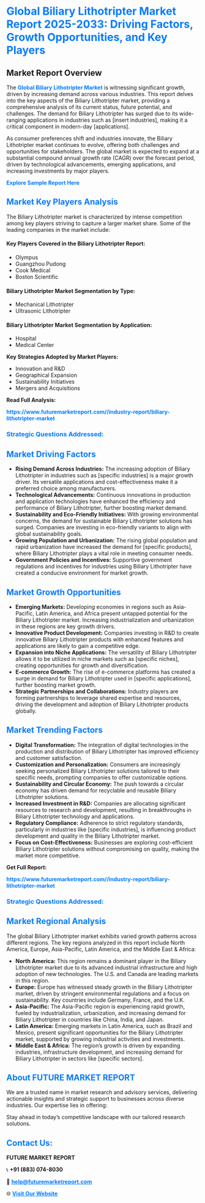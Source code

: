 <h1 style="color: #007BFF;">Global Biliary Lithotripter Market Report 2025-2033: Driving Factors, Growth Opportunities, and Key Players</h1>

<section id="overview">
<h2>Market Report Overview</h2>
<p>The <a href="https://www.futuremarketreport.com//industry-report/biliary-lithotripter-market" style="color: #007BFF; text-decoration: none;"><strong>Global Biliary Lithotripter Market</strong></a> is witnessing significant growth, driven by increasing demand across various industries. This report delves into the key aspects of the Biliary Lithotripter market, providing a comprehensive analysis of its current status, future potential, and challenges. The demand for Biliary Lithotripter has surged due to its wide-ranging applications in industries such as [insert industries], making it a critical component in modern-day [applications].</p>
<p>As consumer preferences shift and industries innovate, the Biliary Lithotripter market continues to evolve, offering both challenges and opportunities for stakeholders. The global market is expected to expand at a substantial compound annual growth rate (CAGR) over the forecast period, driven by technological advancements, emerging applications, and increasing investments by major players.</p>
</section>

<section id="overview">
<p><a href="https://www.futuremarketreport.com//request-sample/reportId=64756" style="color: #007BFF; text-decoration: none;"><strong>Explore Sample Report Here</strong></a></p>
</section>

<section id="key-players">
<h2 style="color: #007BFF;">Market Key Players Analysis</h2>
<p>The Biliary Lithotripter market is characterized by intense competition among key players striving to capture a larger market share. Some of the leading companies in the market include:</p>
<h4>Key Players Covered in the Biliary Lithotripter Report:</h4>
<ul><li>Olympus</li><li>Guangzhou Pudong</li><li>Cook Medical</li><li>Boston Scientific</li></ul>
<h4>Biliary Lithotripter Market Segmentation by Type:</h4>
<ul><li>Mechanical Lithotripter</li><li>Ultrasonic Lithotripter</li></ul>

<h4>Biliary Lithotripter Market Segmentation by Application:</h4>
<ul><li>Hospital</li><li>Medical Center</li></ul>
<p><strong>Key Strategies Adopted by Market Players:</strong></p>
<ul>
<li>Innovation and R&D</li>
<li>Geographical Expansion</li>
<li>Sustainability Initiatives</li>
<li>Mergers and Acquisitions</li>
</ul>
</section>

<section>
<p><strong>Read Full Analysis: </strong></p><a href="https://www.futuremarketreport.com//industry-report/biliary-lithotripter-market" style="color: #007BFF; text-decoration: none;"><strong>https://www.futuremarketreport.com//industry-report/biliary-lithotripter-market</strong></a>
<h3 style="color: #007BFF;">Strategic Questions Addressed:</h3>
</section>

<section id="driving-factors">
<h2 style="color: #007BFF;">Market Driving Factors</h2>
<ul>
<li><strong>Rising Demand Across Industries:</strong> The increasing adoption of Biliary Lithotripter in industries such as [specific industries] is a major growth driver. Its versatile applications and cost-effectiveness make it a preferred choice among manufacturers.</li>
<li><strong>Technological Advancements:</strong> Continuous innovations in production and application technologies have enhanced the efficiency and performance of Biliary Lithotripter, further boosting market demand.</li>
<li><strong>Sustainability and Eco-Friendly Initiatives:</strong> With growing environmental concerns, the demand for sustainable Biliary Lithotripter solutions has surged. Companies are investing in eco-friendly variants to align with global sustainability goals.</li>
<li><strong>Growing Population and Urbanization:</strong> The rising global population and rapid urbanization have increased the demand for [specific products], where Biliary Lithotripter plays a vital role in meeting consumer needs.</li>
<li><strong>Government Policies and Incentives:</strong> Supportive government regulations and incentives for industries using Biliary Lithotripter have created a conducive environment for market growth.</li>
</ul>
</section>

<section id="growth-opportunities">
<h2 style="color: #007BFF;">Market Growth Opportunities</h2>
<ul>
<li><strong>Emerging Markets:</strong> Developing economies in regions such as Asia-Pacific, Latin America, and Africa present untapped potential for the Biliary Lithotripter market. Increasing industrialization and urbanization in these regions are key growth drivers.</li>
<li><strong>Innovative Product Development:</strong> Companies investing in R&D to create innovative Biliary Lithotripter products with enhanced features and applications are likely to gain a competitive edge.</li>
<li><strong>Expansion into Niche Applications:</strong> The versatility of Biliary Lithotripter allows it to be utilized in niche markets such as [specific niches], creating opportunities for growth and diversification.</li>
<li><strong>E-commerce Growth:</strong> The rise of e-commerce platforms has created a surge in demand for Biliary Lithotripter used in [specific applications], further boosting market growth.</li>
<li><strong>Strategic Partnerships and Collaborations:</strong> Industry players are forming partnerships to leverage shared expertise and resources, driving the development and adoption of Biliary Lithotripter products globally.</li>
</ul>
</section>

<section id="trending-factors">
<h2 style="color: #007BFF;">Market Trending Factors</h2>
<ul>
<li><strong>Digital Transformation:</strong> The integration of digital technologies in the production and distribution of Biliary Lithotripter has improved efficiency and customer satisfaction.</li>
<li><strong>Customization and Personalization:</strong> Consumers are increasingly seeking personalized Biliary Lithotripter solutions tailored to their specific needs, prompting companies to offer customizable options.</li>
<li><strong>Sustainability and Circular Economy:</strong> The push towards a circular economy has driven demand for recyclable and reusable Biliary Lithotripter solutions.</li>
<li><strong>Increased Investment in R&D:</strong> Companies are allocating significant resources to research and development, resulting in breakthroughs in Biliary Lithotripter technology and applications.</li>
<li><strong>Regulatory Compliance:</strong> Adherence to strict regulatory standards, particularly in industries like [specific industries], is influencing product development and quality in the Biliary Lithotripter market.</li>
<li><strong>Focus on Cost-Effectiveness:</strong> Businesses are exploring cost-efficient Biliary Lithotripter solutions without compromising on quality, making the market more competitive.</li>
</ul>
</section>

<section>
<p><strong>Get Full Report: </strong></p><a href="https://www.futuremarketreport.com//industry-report/biliary-lithotripter-market" style="color: #007BFF; text-decoration: none;"><strong>https://www.futuremarketreport.com//industry-report/biliary-lithotripter-market</strong></a>
<h3 style="color: #007BFF;">Strategic Questions Addressed:</h3>
</section>


<section id="regional-analysis">
<h2 style="color: #007BFF;">Market Regional Analysis</h2>
<p>The global Biliary Lithotripter market exhibits varied growth patterns across different regions. The key regions analyzed in this report include North America, Europe, Asia-Pacific, Latin America, and the Middle East & Africa:</p>
<ul>
<li><strong>North America:</strong> This region remains a dominant player in the Biliary Lithotripter market due to its advanced industrial infrastructure and high adoption of new technologies. The U.S. and Canada are leading markets in this region.</li>
<li><strong>Europe:</strong> Europe has witnessed steady growth in the Biliary Lithotripter market, driven by stringent environmental regulations and a focus on sustainability. Key countries include Germany, France, and the U.K.</li>
<li><strong>Asia-Pacific:</strong> The Asia-Pacific region is experiencing rapid growth, fueled by industrialization, urbanization, and increasing demand for Biliary Lithotripter in countries like China, India, and Japan.</li>
<li><strong>Latin America:</strong> Emerging markets in Latin America, such as Brazil and Mexico, present significant opportunities for the Biliary Lithotripter market, supported by growing industrial activities and investments.</li>
<li><strong>Middle East & Africa:</strong> The region’s growth is driven by expanding industries, infrastructure development, and increasing demand for Biliary Lithotripter in sectors like [specific sectors].</li>
</ul>
</section>

<footer>
<h2 style="color: #007BFF;">About FUTURE MARKET REPORT</h2>
<p>We are a trusted name in market research and advisory services, delivering actionable insights and strategic support to businesses across diverse industries. Our expertise lies in offering:</p>

<p>Stay ahead in today’s competitive landscape with our tailored research solutions.</p>

<h2 style="color: #007BFF;">Contact Us:</h2>
<p><strong>FUTURE MARKET REPORT</strong></p>
<p>📞 <strong>+91 (883) 074-8030</strong></p>
<p>📧 <strong><a href="mailto:help@futuremarketreport.com" style="color: #007BFF;">help@futuremarketreport.com</a></strong></p>
<p>🌐 <strong><a href="https://www.futuremarketreport.com/" style="color: #007BFF;">Visit Our Website</a></strong></p>
</footer>